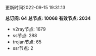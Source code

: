 更新时间2022-09-15 19:31:13

**总订阅: 64**
**总节点: 10068**
**有效节点: 2034**
- v2ray节点: 1679
- ss节点: 288
- trojan节点: 65
- ssr节点: 2
